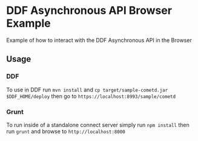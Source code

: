 # DDF Asynchronous API Browser Example
Example of how to interact with the DDF Asynchronous API in the Browser

## Usage

### DDF
To use in DDF run `mvn install` and `cp target/sample-cometd.jar $DDF_HOME/deploy` then go to `https://localhost:8993/sample/cometd`

### Grunt
To run inside of a standalone connect server simply run `npm install` then run `grunt` and browse to `http://localhost:8000`
